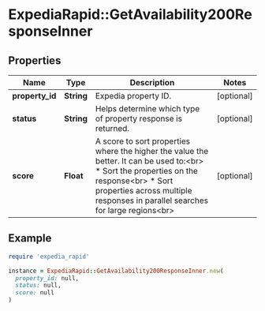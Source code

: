 # ExpediaRapid::GetAvailability200ResponseInner

## Properties

| Name | Type | Description | Notes |
| ---- | ---- | ----------- | ----- |
| **property_id** | **String** | Expedia property ID. | [optional] |
| **status** | **String** | Helps determine which type of property response is returned. | [optional] |
| **score** | **Float** | A score to sort properties where the higher the value the better. It can be used to:&lt;br&gt; * Sort the properties on the response&lt;br&gt; * Sort properties across multiple responses in parallel searches for large regions&lt;br&gt; | [optional] |

## Example

```ruby
require 'expedia_rapid'

instance = ExpediaRapid::GetAvailability200ResponseInner.new(
  property_id: null,
  status: null,
  score: null
)
```

